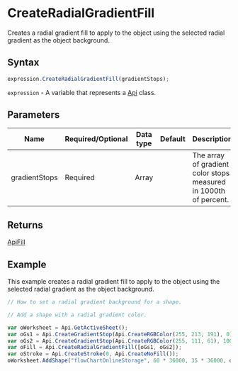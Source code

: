 # CreateRadialGradientFill

Creates a radial gradient fill to apply to the object using the selected radial gradient as the object background.

## Syntax

```javascript
expression.CreateRadialGradientFill(gradientStops);
```

`expression` - A variable that represents a [Api](../Api.md) class.

## Parameters

| **Name** | **Required/Optional** | **Data type** | **Default** | **Description** |
| ------------- | ------------- | ------------- | ------------- | ------------- |
| gradientStops | Required | Array |  | The array of gradient color stops measured in 1000th of percent. |

## Returns

[ApiFill](../../ApiFill/ApiFill.md)

## Example

This example creates a radial gradient fill to apply to the object using the selected radial gradient as the object background.

```javascript editor-xlsx
// How to set a radial gradient background for a shape.

// Add a shape with a radial gradient color.

var oWorksheet = Api.GetActiveSheet();
var oGs1 = Api.CreateGradientStop(Api.CreateRGBColor(255, 213, 191), 0);
var oGs2 = Api.CreateGradientStop(Api.CreateRGBColor(255, 111, 61), 100000);
var oFill = Api.CreateRadialGradientFill([oGs1, oGs2]);
var oStroke = Api.CreateStroke(0, Api.CreateNoFill());
oWorksheet.AddShape("flowChartOnlineStorage", 60 * 36000, 35 * 36000, oFill, oStroke, 0, 2 * 36000, 1, 3 * 36000);
```
